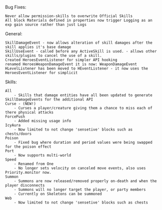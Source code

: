 Bug Fixes:

    Never allow permission-skills to overwrite Official Skills
	All block Materials defined in properties now trigger Logging as an exp gain source rather than just Logs

General:

	SkillDamageEvent - now allows alteration of skill damages after the skill applies it's base damage
	SkillUseEvent - called before any ActiveSkill is used. - allows other skills/plugins to cancel the use of a skill.
	Created HeroesEventListener for simpler API hooking
	renamed HeroesWeaponDamageEvent it is now: WeaponDamageEvent
	HLevelListener has been moved to HEventListener - it now uses the HeroesEventListener for simplicit

Skills:

    All
        - Skills that damage entities have all been updated to generate SkillDamageEvents for the additional API
    Curse - (NEW!)
        - Curses a player/creature giving them a chance to miss each of there physical attacks
    ForcePush
        - Added missing usage info
    IcyAura
        - Now limited to not change 'sensetive' blocks such as chests/doors
    Poison
        - Fixed bug where duration and period values were being swapped for the poison effect
    Port
        - Now supports multi-world
    Speed
    	- Renamed from One
    	- No longer sets velocity on canceled move events, also uses Priority.monitor now.
    Summon
        - Summons are now released/removed properly on-death and when the player disconnects
        - Summons will no longer target the player, or party members
        - Currently on Skeletons can be summoned
    Web
        - Now limited to not change 'sensetive' blocks such as chests
